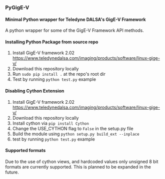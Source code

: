 ### PyGigE-V

#### Minimal Python wrapper for Teledyne DALSA's GigE-V Framework
A python wrapper for some of the GigE-V Framework API methods.

#### Installing Python Package from source repo
1.  Install GigE-V framework 2.02 https://www.teledynedalsa.com/imaging/products/software/linux-gige-v/
2.  Download this repository locally
3.  Run `sudo pip install .` at the repo's root dir
4.  Test by running `python test.py` example

#### Disabling Cython Extension 
1.  Install GigE-V framework 2.02 https://www.teledynedalsa.com/imaging/products/software/linux-gige-v/
2.  Download this repository locally
3.  Install cython via `pip install Cython`
4.  Change the USE_CYTHON flag to `False` in the setup.py file
5.  Build the module using `python setup.py build_ext --inplace`
6.  test by running `python test.py` example

#### Supported formats
Due to the use of cython views, and hardcoded values only unsigned 8 bit formats are currently supported. This is planned to be expanded in the future.
